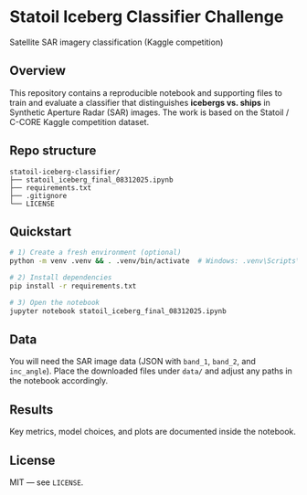 # Statoil Iceberg Classifier Challenge

Satellite SAR imagery classification (Kaggle competition)

## Overview
This repository contains a reproducible notebook and supporting files to train and evaluate a classifier that distinguishes **icebergs vs. ships** in Synthetic Aperture Radar (SAR) images. The work is based on the Statoil / C-CORE Kaggle competition dataset.

## Repo structure
```
statoil-iceberg-classifier/
├── statoil_iceberg_final_08312025.ipynb
├── requirements.txt
├── .gitignore
└── LICENSE
```

## Quickstart
```bash
# 1) Create a fresh environment (optional)
python -m venv .venv && . .venv/bin/activate  # Windows: .venv\Scripts\activate

# 2) Install dependencies
pip install -r requirements.txt

# 3) Open the notebook
jupyter notebook statoil_iceberg_final_08312025.ipynb
```

## Data
You will need the SAR image data (JSON with `band_1`, `band_2`, and `inc_angle`). Place the downloaded files under `data/` and adjust any paths in the notebook accordingly.

## Results
Key metrics, model choices, and plots are documented inside the notebook.

## License
MIT — see `LICENSE`.
